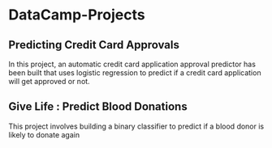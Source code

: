 # DataCamp-Projects

## Predicting Credit Card Approvals

In this project, an automatic credit card application approval predictor has been built that uses logistic regression to predict if a credit card application will get approved or not. 

## Give Life : Predict Blood Donations

This project involves building a binary classifier to predict if a blood donor is likely to donate again
